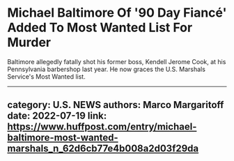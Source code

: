# Michael Baltimore Of '90 Day Fiancé' Added To Most Wanted List For Murder

Baltimore allegedly fatally shot his former boss, Kendell Jerome Cook, at his Pennsylvania barbershop last year. He now graces the U.S. Marshals Service's Most Wanted list.

---
category: U.S. NEWS
authors: Marco Margaritoff
date: 2022-07-19
link: https://www.huffpost.com/entry/michael-baltimore-most-wanted-marshals_n_62d6cb77e4b008a2d03f29da
---
